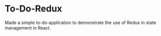 # To-Do-Redux
Made a simple to-do application to demonstrate the use of Redux in state management in React.
